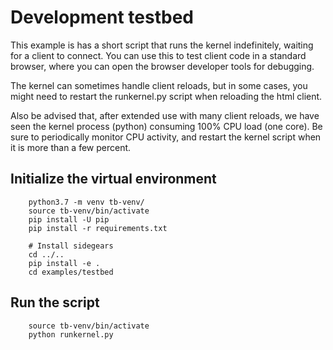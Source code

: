 # Development testbed

This example is has a short script that runs the kernel indefinitely,
waiting for a client to connect. You can use this to test client code
in a standard browser, where you can open the browser developer tools
for debugging.

The kernel can sometimes handle client reloads, but in some cases, you
might need to restart the runkernel.py script when reloading the html
client.

Also be advised that, after extended use with many client reloads, we
have seen the kernel process (python) consuming 100% CPU load (one
core). Be sure to periodically monitor CPU activity, and restart the
kernel script when it is more than a few percent.

## Initialize the virtual environment
```
    python3.7 -m venv tb-venv/
    source tb-venv/bin/activate
    pip install -U pip
    pip install -r requirements.txt

    # Install sidegears
    cd ../..
    pip install -e .
    cd examples/testbed
```

## Run the script
```
    source tb-venv/bin/activate
    python runkernel.py
```
